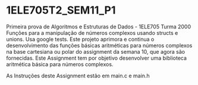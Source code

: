 # 1ELE705T2_SEM11_P1
Primeira prova de Algoritmos e Estruturas de Dados - 1ELE705 Turma 2000
Funções para a manipulação de números complexos usando structs e unions. Usa google tests.
Este projeto aprimora e continua o desenvolvimento das funções básicas aritméticas para números complexos na base cartesiana ou polar do assignment da semana 10, que agora são fornecidas.
Este Assignment tem por objetivo desenvolver uma biblioteca aritmética básica para números complexos.

As Instruções deste Assignment estão em main.c e main.h
